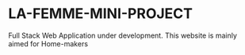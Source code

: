 # LA-FEMME-MINI-PROJECT
Full Stack Web Application under development.
This website is mainly aimed for Home-makers
